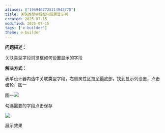 ```yaml
---
aliases: ["1969467728214943778"]
title: 关联类型字段如何设置显示列
created: 2025-07-15
modified: 2025-07-15
tags: ['e-builder']
theme: e-builder
---
```


**问题描述：**

关联类型字段浏览框如何设置显示的字段

**解决方式：**

表单设计器内选中关联类型字段，右侧属性区拉至最底部，找到显示列设置，点击齿轮，图一

图一![](https://myhelpdoc.oss-cn-heyuan.aliyuncs.com/mdimages/427ac9492e9ecf254f44b6f5afcec2ff.jpg)

勾选需要的字段点击保存

![](https://myhelpdoc.oss-cn-heyuan.aliyuncs.com/mdimages/19830b6fd35dcf8a22baff50bf9a55cf.jpg)

展示效果

